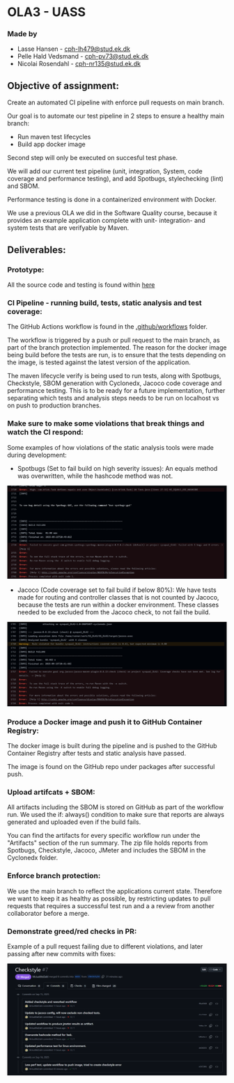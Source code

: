 # OLA3 - UASS

### Made by

- Lasse Hansen - cph-lh479@stud.ek.dk
- Pelle Hald Vedsmand - cph-pv73@stud.ek.dk
- Nicolai Rosendahl - cph-nr135@stud.ek.dk


## Objective of assignment: 
Create an automated CI pipeline with enforce pull requests on main branch.

Our goal is to automate our test pipeline in 2 steps to ensure a healthy main branch:

- Run maven test lifecycles
- Build app docker image

Second step will only be executed on succesful test phase.

We will add our current test pipeline (unit, integration, System, code coverage and performance testing),
and add Spotbugs, stylechecking (lint) and SBOM.

Performance testing is done in a containerized environment with Docker.

We use a previous OLA we did in the Software Quality course, because it provides an example application complete with unit- integration- and system tests that are verifyable by Maven. 



## Deliverables: 

### Prototype:

All the source code and testing is found within [here](src)

### CI Pipeline - running build, tests, static analysis and test coverage:

The GitHub Actions workflow is found in the [.github/workflows](.github/workflows) folder.

The workflow is triggered by a push or pull request to the main branch, as part of the branch protection implemented. The reason for the docker image being build before the tests are run, is to ensure that the tests depending on the image, is tested against the latest version of the application.

The maven lifecycle verify is being used to run tests, along with Spotbugs, Checkstyle, SBOM generation with Cyclonedx, Jacoco code coverage and performance testing. This is to be ready for a future implementation, further separating which tests and analysis steps needs to be run on localhost vs on push to production branches.

### Make sure to make some violations that break things and watch the CI respond:

Some examples of how violations of the static analysis tools were made during development:

- Spotbugs (Set to fail build on high severity issues): An equals method was overwritten, while the hashcode method was not.

![spotbug_fail_build_example.png](documentation/spotbug_fail_build_example.png)

- Jacoco (Code coverage set to fail build if below 80%): We have tests made for routing and controller classes that is not counted by Jacoco, because the tests are run within a docker environment. These classes needed to be excluded from the Jacoco check, to not fail the build.

![jacoco_fail_build_example.png](documentation/jacoco_fail_build_example.png)

### Produce a Docker image and push it to GitHub Container Registry:
The docker image is built during the pipeline and is pushed to the GitHub Container Registry after tests and static analysis have passed.

The image is found on the GitHub repo under packages after successful push.

### Upload artifcats + SBOM: 
All artifacts including the SBOM is stored on GitHub as part of the workflow run. We used the if: always() condition to make sure that reports are always generated and uploaded even if the build fails.

You can find the artifacts for every specific workflow run under the "Artifacts" section of the run summary. The zip file holds reports from Spotbugs, Checkstyle, Jacoco, JMeter and includes the SBOM in the Cyclonedx folder.

### Enforce branch protection:

We use the main branch to reflect the applications current state. Therefore we want to keep it as healthy as possible, by restricting updates to pull requests that requires a successful test run and a a review from another collaborator before a merge.

### Demonstrate greed/red checks in PR:

Example of a pull request failing due to different violations, and later passing after new commits with fixes:

![pr_green_red_checks_example.png](documentation/pr_green_red_checks_example.png)